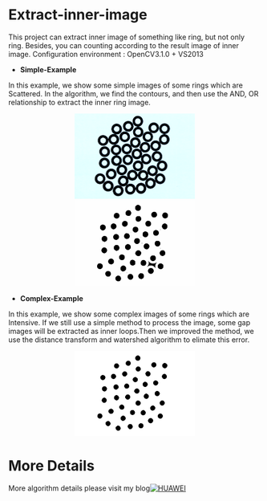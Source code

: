 # Extract-inner-image
This project can extract inner image of something like ring, but not only ring. Besides, you can counting according to the result image of inner image.
Configuration environment : OpenCV3.1.0 + VS2013

* **Simple-Example** 

In this example, we show some simple images of some rings which are Scattered. In the algorithm, we find the contours, and then use the AND, OR relationship to extract the inner ring image. 

<div align=center><img width="240" height="170" src="https://github.com/qinguoyi/Extract-inner-image/blob/master/Complex-Example/src.png"/></div> 
<div align=center><img width="240" height="170" src="https://github.com/qinguoyi/Extract-inner-image/blob/master/Simple-Example/dst.png"/></div>

* **Complex-Example**

In this example, we show some complex images of some rings which are Intensive. If we still use a simple method to process the image, some gap images will be extracted as inner loops.Then we improved the method,  we use the distance transform and watershed algorithm to elimate this error.

<div align=center><img width="240" height="170" src="https://github.com/qinguoyi/Extract-inner-image/blob/master/Complex-Example/dst.png"/></div>


More Details
=========
More algorithm details please visit my blog[![HUAWEI](https://img.shields.io/badge/myBlog-ModelTrain-red.svg)](https://www.cnblogs.com/qinguoyi/p/8325010.html)
